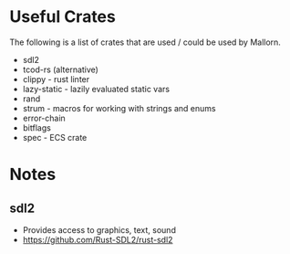 # Useful Crates

The following is a list of crates that are used / could be used by
Mallorn.

* sdl2
* tcod-rs (alternative)
* clippy - rust linter
* lazy-static - lazily evaluated static vars
* rand
* strum - macros for working with strings and enums
* error-chain
* bitflags
* spec - ECS crate

# Notes

## sdl2

* Provides access to graphics, text, sound 
* https://github.com/Rust-SDL2/rust-sdl2
